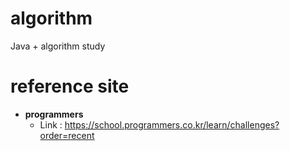 # algorithm
Java + algorithm study

# reference site
* **programmers**
    *  Link : https://school.programmers.co.kr/learn/challenges?order=recent